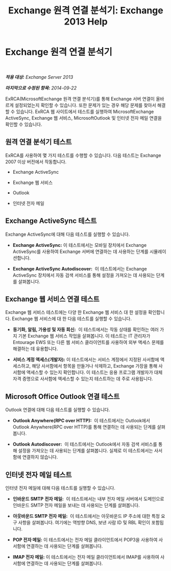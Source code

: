 ﻿---
title: 'Exchange 원격 연결 분석기: Exchange 2013 Help'
TOCTitle: Exchange 원격 연결 분석기
ms:assetid: dd26698e-d00c-47f5-a7aa-c3894fe86c75
ms:mtpsurl: https://technet.microsoft.com/ko-kr/library/Ff701693(v=EXCHG.150)
ms:contentKeyID: 50484370
ms.date: 05/22/2018
mtps_version: v=EXCHG.150
ms.translationtype: MT
---

# Exchange 원격 연결 분석기

 

_**적용 대상:** Exchange Server 2013_

_**마지막으로 수정된 항목:** 2014-09-22_

ExRCA(MicrosoftExchange 원격 연결 분석기)를 통해 Exchange 서버 연결이 올바르게 설정되었는지 확인할 수 있습니다. 또한 문제가 있는 경우 해당 문제를 찾아서 해결할 수 있습니다. ExRCA 웹 사이트에서 테스트를 실행하여 MicrosoftExchange ActiveSync, Exchange 웹 서비스, MicrosoftOutlook 및 인터넷 전자 메일 연결을 확인할 수 있습니다.

## 원격 연결 분석기 테스트

ExRCA를 사용하여 몇 가지 테스트를 수행할 수 있습니다. 다음 테스트는 Exchange 2007 이상 버전에서 작동합니다.

  - Exchange ActiveSync

  - Exchange 웹 서비스

  - Outlook

  - 인터넷 전자 메일

## Exchange ActiveSync 테스트

Exchange ActiveSync에 대해 다음 테스트를 실행할 수 있습니다.

  - **Exchange ActiveSync:**  이 테스트에서는 모바일 장치에서 Exchange ActiveSync를 사용하여 Exchange 서버에 연결하는 데 사용하는 단계를 시뮬레이션합니다.

  - **Exchange ActiveSync Autodiscover:**  이 테스트에서는 Exchange ActiveSync 장치에서 자동 검색 서비스를 통해 설정을 가져오는 데 사용되는 단계를 살펴봅니다.

## Exchange 웹 서비스 연결 테스트

Exchange 웹 서비스 테스트에는 다양 한 Exchange 웹 서비스 대 한 설정을 확인합니다. Exchange 웹 서비스에 대 한 다음 테스트를 실행할 수 있습니다.

  - **동기화, 알림, 가용성 및 자동 회신:**  이 테스트에서는 작동 상태를 확인하는 여러 가지 기본 Exchange 웹 서비스 작업을 살펴봅니다. 이 테스트는 IT 관리자가 Entourage EWS 또는 다른 웹 서비스 클라이언트를 사용하여 외부 액세스 문제를 해결하는 데 유용합니다.

  - **서비스 계정 액세스(개발자):**  이 테스트에서는 서비스 계정에서 지정된 사서함에 액세스하고, 해당 사서함에서 항목을 만들거나 삭제하고, Exchange 가장을 통해 사서함에 액세스할 수 있는지 확인합니다. 이 테스트는 응용 프로그램 개발자가 대체 자격 증명으로 사서함에 액세스할 수 있는지 테스트하는 데 주로 사용됩니다.

## Microsoft Office Outlook 연결 테스트

Outlook 연결에 대해 다음 테스트를 실행할 수 있습니다.

  - **Outlook Anywhere(RPC over HTTP):**  이 테스트에서는 Outlook에서 Outlook Anywhere(RPC over HTTP)를 통해 연결하는 데 사용되는 단계를 살펴봅니다.

  - **Outlook Autodiscover:**  이 테스트에서는 Outlook에서 자동 검색 서비스를 통해 설정을 가져오는 데 사용되는 단계를 살펴봅니다. 실제로 이 테스트에서는 사서함에 연결하지 않습니다.

## 인터넷 전자 메일 테스트

인터넷 전자 메일에 대해 다음 테스트를 실행할 수 있습니다.

  - **인바운드 SMTP** **전자 메일:**  이 테스트에서는 내부 전자 메일 서버에서 도메인으로 인바운드 SMTP 전자 메일을 보내는 데 사용되는 단계를 살펴봅니다.

  - **아웃바운드 SMTP 전자 메일:**  이 테스트에서는 아웃바운드 IP 주소에 대한 특정 요구 사항을 살펴봅니다. 여기에는 역방향 DNS, 보낸 사람 ID 및 RBL 확인이 포함됩니다.

  - **POP 전자 메일:**  이 테스트에서는 전자 메일 클라이언트에서 POP3을 사용하여 사서함에 연결하는 데 사용되는 단계를 살펴봅니다.

  - **IMAP 전자 메일:**  이 테스트에서는 전자 메일 클라이언트에서 IMAP를 사용하여 사서함에 연결하는 데 사용되는 단계를 살펴봅니다.

